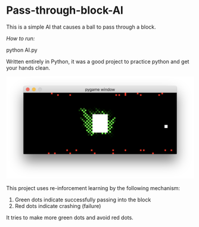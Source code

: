 # Pass-through-block-AI

This is a simple AI that causes a ball to pass through a block.

*How to run:*

python AI.py

Written entirely in Python, it was a good project to practice python and get your hands clean.

![Screenshot](https://github.com/AdnanZahid/Pass-through-block-AI/blob/master/screenshot.png)

This project uses re-inforcement learning by the following mechanism:

1. Green dots indicate successfully passing into the block
2. Red dots indicate crashing (failure)

It tries to make more green dots and avoid red dots.
